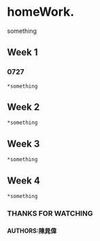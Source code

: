 # homeWork. 
  something
## Week 1
  ### 0727
    *something
    
## Week 2
    *something
    
## Week 3
    *something
    
## Week 4
    *something
    
### THANKS FOR WATCHING 
#### AUTHORS:陳晁偉
